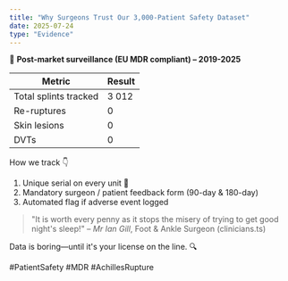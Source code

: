 ```yaml
---
title: "Why Surgeons Trust Our 3,000-Patient Safety Dataset"
date: 2025-07-24
type: "Evidence"
---
```


🧮 **Post-market surveillance (EU MDR compliant) – 2019-2025**

| Metric | Result |
|--------|--------|
| Total splints tracked | 3 012 |
| Re-ruptures | 0 |
| Skin lesions | 0 |
| DVTs | 0 |

How we track 👇
1. Unique serial on every unit 🔢
2. Mandatory surgeon / patient feedback form (90-day & 180-day)
3. Automated flag if adverse event logged

> "It is worth every penny as it stops the misery of trying to get good night's sleep!" – *Mr Ian Gill*, Foot & Ankle Surgeon (clinicians.ts)

Data is boring—until it's your license on the line. 🔍

#PatientSafety #MDR #AchillesRupture